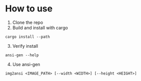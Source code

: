 # How to use
1. Clone the repo
2. Build and install with cargo
```
cargo install --path
```
3. Verify install
```
ansi-gen --help
```
4. Use ansi-gen
```
img2ansi <IMAGE_PATH> [--width <WIDTH>] [--height <HEIGHT>]
```
